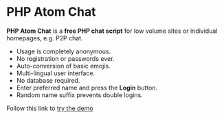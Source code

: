 # PHP Atom Chat

**PHP Atom Chat** is a **free PHP chat script** for low volume sites or individual homepages, e.g. P2P chat.

- Usage is completely anonymous.
- No registration or passwords ever.
- Auto-conversion of basic emojis.
- Multi-lingual user interface.
- No database required.
- Enter preferred name and press the **Login** button.
- Random name suffix prevents double logins.

Follow this link to [try the demo](http://phclaus.com/atomchat/)
